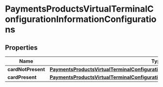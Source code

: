 
# PaymentsProductsVirtualTerminalConfigurationInformationConfigurations

## Properties
Name | Type | Description | Notes
------------ | ------------- | ------------- | -------------
**cardNotPresent** | [**PaymentsProductsVirtualTerminalConfigurationInformationConfigurationsCardNotPresent**](PaymentsProductsVirtualTerminalConfigurationInformationConfigurationsCardNotPresent.md) |  |  [optional]
**cardPresent** | [**PaymentsProductsVirtualTerminalConfigurationInformationConfigurationsCardNotPresent**](PaymentsProductsVirtualTerminalConfigurationInformationConfigurationsCardNotPresent.md) |  |  [optional]




